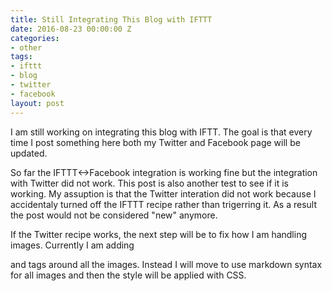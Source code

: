 ```yaml
---
title: Still Integrating This Blog with IFTTT
date: 2016-08-23 00:00:00 Z
categories:
- other
tags:
- ifttt
- blog
- twitter
- facebook
layout: post
---
```


I am still working on integrating this blog with IFTT. The goal is that every time I post something here both my Twitter and Facebook page will be updated. 

So far the IFTTT<->Facebook integration is working fine but the integration with Twitter did not work. This post is also another test to see if it is working. My assuption is that the Twitter interation did not work because I accidentaly turned off the IFTTT recipe rather than trigerring it. As a result the post would not be considered "new" anymore.

If the Twitter recipe works, the next step will be to fix how I am handling images. Currently I am adding <div> and <a> tags around all the images. Instead I will move to use markdown syntax for all images and then the style will be applied with CSS.
